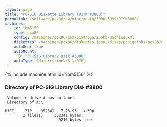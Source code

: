 ```yaml
---
layout: page
title: "PC-SIG Diskette Library (Disk #3800)"
permalink: /software/pcx86/sw/misc/pcsig/3000-3999/DISK3800/
machines:
  - id: ibm5150
    type: pcx86
    config: /machines/pcx86/ibm/5150/cga/256kb/machine.xml
    diskettes: /machines/pcx86/diskettes.json,/disks/pcsigdisks/pcx86/diskettes.json
    autoGen: true
    autoMount:
      B: "PC-SIG Library Disk #3800"
    autoType: $date\r$time\rB:\rDIR\r
---
```


{% include machine.html id="ibm5150" %}

### Directory of PC-SIG Library Disk #3800

     Volume in drive A has no label
     Directory of A:\

    HIFI     ZIP    352341   7-23-93   3:30p
            1 file(s)     352341 bytes
                            9216 bytes free
